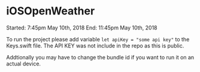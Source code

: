 # iOSOpenWeather
Started: 7:45pm May 10th, 2018
End: 11:45pm May 10th, 2018

To run the project please add variable `let apiKey = "some api key"` to the Keys.swift file. The API KEY was not include in the repo as this is public. 

Addtionally you may have to change the bundle id if you want to run it on an actual device.

